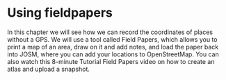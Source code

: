 # Using fieldpapers

In this chapter we will see how we can record the coordinates of places without a GPS. We will use a tool called Field Papers, which allows you to print a map of an area, draw on it and add notes, and load the paper back into JOSM, where you can add your locations to OpenStreetMap. You can also watch this 8-minute Tutorial Field Papers video on how to create an atlas and upload a snapshot.

